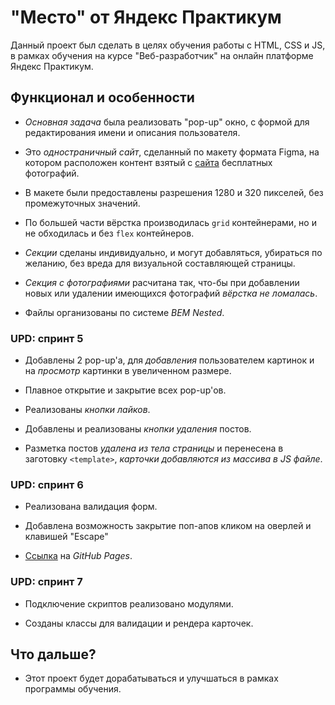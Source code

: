# "Место" от Яндекс Практикум

Данный проект был сделать в целях обучения работы с HTML, CSS и JS, в рамках обучения на курсе "Веб-разработчик" на онлайн платформе Яндекс Практикум.

## Функционал и особенности

* *Основная задача* была реализовать "pop-up" окно, с формой для редактирования имени и описания пользователя.

* Это *одностраничный сайт*, сделанный по макету формата Figma, на котором расположен контент взятый с [сайта](https://unsplash.com) бесплатных фотографий.

* В макете были предоставлены разрешения 1280 и 320 пикселей, без промежуточных значений.

* По большей части вёрстка производилась ```grid``` контейнерами, но и не обходилась и без ```flex``` контейнеров.

* *Секции* сделаны индивидуально, и могут добавляться, убираться по желанию, без вреда для визуальной составляющей страницы.

* *Секция с фотографиями* расчитана так, что-бы при добавлении новых или удалении имеющихся фотографий *вёрстка не ломалась*.

* Файлы организованы по системе *BEM Nested*.

### UPD: спринт 5

* Добавлены 2 pop-up'a, для *добавления* пользователем картинок и на *просмотр* картинки в увеличенном размере.

* Плавное открытие и закрытие всех pop-up'ов.

* Реализованы *кнопки лайков*.

* Добавлены и реализованы *кнопки удаления* постов.

* Разметка постов *удалена из тела страницы* и перенесена в заготовку ```<template>```, *карточки добавляются из массива в JS файле*.

### UPD: спринт 6

* Реализована валидация форм.

* Добавлена возможность закрытие поп-апов кликом на оверлей и клавишей "Escape"

* [Ссылка](https://smokysvyat.github.io/mesto/) на *GitHub Pages*.

### UPD: спринт 7

* Подключение скриптов реализовано модулями.

* Созданы классы для валидации и рендера карточек.

## Что дальше?

* Этот проект будет дорабатываться и улучшаться в рамках программы обучения.


